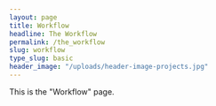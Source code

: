 ```yaml
---
layout: page
title: Workflow
headline: The Workflow
permalink: /the_workflow
slug: workflow
type_slug: basic
header_image: "/uploads/header-image-projects.jpg"
---
```


This is the "Workflow" page.